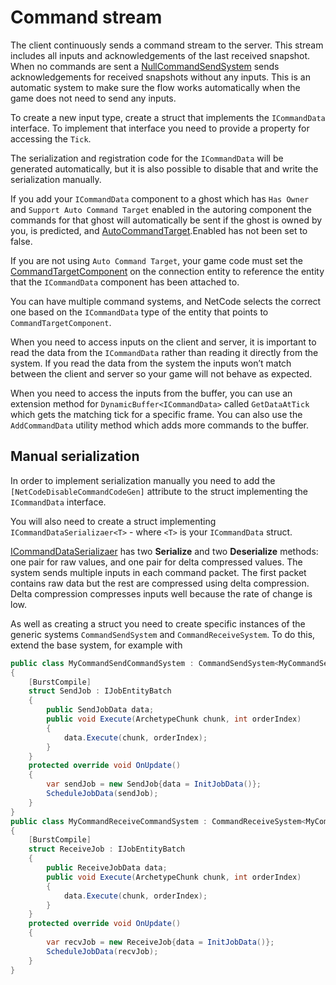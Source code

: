 # Command stream

The client continuously sends a command stream to the server. This stream includes all inputs and acknowledgements of the last received snapshot. When no commands are sent a [NullCommandSendSystem](https://docs.unity3d.com/Packages/com.unity.netcode@latest/index.html?subfolder=/api/Unity.NetCode.NullCommandSendSystem.html) sends acknowledgements for received snapshots without any inputs. This is an automatic system to make sure the flow works automatically when the game does not need to send any inputs.

To create a new input type, create a struct that implements the `ICommandData` interface. To implement that interface you need to provide a property for accessing the `Tick`.

The serialization and registration code for the `ICommandData` will be generated automatically, but it is also possible to disable that and write the serialization manually.

If you add your `ICommandData` component to a ghost which has `Has Owner` and `Support Auto Command Target` enabled in the autoring component the commands for that ghost will automatically be sent if the ghost is owned by you, is predicted, and [AutoCommandTarget](https://docs.unity3d.com/Packages/com.unity.netcode@latest/index.html?subfolder=/api/Unity.NetCode.AutoCommandTarget.html).Enabled has not been set to false.

If you are not using `Auto Command Target`, your game code must set the [CommandTargetComponent](https://docs.unity3d.com/Packages/com.unity.netcode@latest/index.html?subfolder=/api/Unity.NetCode.CommandTargetComponent.html) on the connection entity to reference the entity that the `ICommandData` component has been attached to.

You can have multiple command systems, and NetCode selects the correct one based on the `ICommandData` type of the entity that points to `CommandTargetComponent`.

When you need to access inputs on the client and server, it is important to read the data from the `ICommandData` rather than reading it directly from the system. If you read the data from the system the inputs won’t match between the client and server so your game will not behave as expected.

When you need to access the inputs from the buffer, you can use an extension method for `DynamicBuffer<ICommandData>` called `GetDataAtTick` which gets the matching tick for a specific frame. You can also use the `AddCommandData` utility method which adds more commands to the buffer.

## Manual serialization

In order to implement serialization manually you need to add the `[NetCodeDisableCommandCodeGen]` attribute to the struct implementing the `ICommandData` interface.

You will also need to create a struct implementing `ICommandDataSerializaer<T>` - where `<T>` is your `ICommandData` struct.

[ICommandDataSerializaer](https://docs.unity3d.com/Packages/com.unity.netcode@latest/index.html?subfolder=/api/Unity.NetCode.ICommandDataSerializer-1.html) has two __Serialize__ and two __Deserialize__ methods: one pair for raw values, and one pair for delta compressed values. The system sends multiple inputs in each command packet. The first packet contains raw data but the rest are compressed using delta compression. Delta compression compresses inputs well because the rate of change is low.

As well as creating a struct you need to create specific instances of the generic systems `CommandSendSystem` and `CommandReceiveSystem`. To do this, extend the base system, for example with
```c#
public class MyCommandSendCommandSystem : CommandSendSystem<MyCommandSerializer, MyCommand>
{
    [BurstCompile]
    struct SendJob : IJobEntityBatch
    {
        public SendJobData data;
        public void Execute(ArchetypeChunk chunk, int orderIndex)
        {
            data.Execute(chunk, orderIndex);
        }
    }
    protected override void OnUpdate()
    {
        var sendJob = new SendJob{data = InitJobData()};
        ScheduleJobData(sendJob);
    }
}
public class MyCommandReceiveCommandSystem : CommandReceiveSystem<MyCommandSerializer, MyCommand>
{
    [BurstCompile]
    struct ReceiveJob : IJobEntityBatch
    {
        public ReceiveJobData data;
        public void Execute(ArchetypeChunk chunk, int orderIndex)
        {
            data.Execute(chunk, orderIndex);
        }
    }
    protected override void OnUpdate()
    {
        var recvJob = new ReceiveJob{data = InitJobData()};
        ScheduleJobData(recvJob);
    }
}
```
